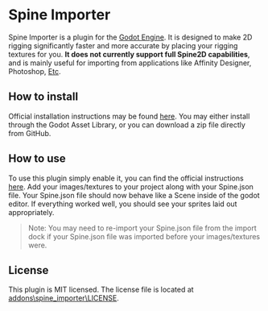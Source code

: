 # Spine Importer

<!-- ![Icon](https://raw.githubusercontent.com/dweremeichik/godot_spine_import_plugin/main/asset_lib/asset_lib_icon.png) -->

Spine Importer is a plugin for the [Godot Engine](https://godotengine.org). 
It is designed to make 2D rigging significantly faster and more accurate by placing your rigging textures for you.
**It does not currently support full Spine2D capabilities**, and is mainly useful for importing from applications like Affinity Designer, Photoshop, [Etc](https://github.com/EsotericSoftware/spine-scripts). 

## How to install

Official installation instructions may be found [here](https://docs.godotengine.org/en/stable/tutorials/plugins/editor/installing_plugins.html#installing-a-plugin).
You may either install through the Godot Asset Library, or you can download a zip file directly from GitHub.

## How to use

To use this plugin simply enable it, you can find the official instructions [here](https://docs.godotengine.org/en/stable/tutorials/plugins/editor/installing_plugins.html#enabling-a-plugin).
Add your images/textures to your project along with your Spine.json file. Your Spine.json file should now behave like a Scene inside of the godot editor. If everything worked well, you should see your sprites laid out appropriately.

> Note: You may need to re-import your Spine.json file from the import dock if your Spine.json file was imported before your images/textures were.


## License

This plugin is MIT licensed. The license file is located at [addons\spine_importer\LICENSE](https://github.com/dweremeichik/godot_spine_import_plugin/blob/main/addons/spine_importer/LICENSE).
